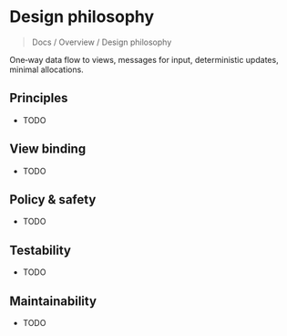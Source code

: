 # Design philosophy

> Docs / Overview / Design philosophy

One‑way data flow to views, messages for input, deterministic updates, minimal allocations.

## Principles

- TODO

## View binding

- TODO

## Policy & safety

- TODO

## Testability

- TODO

## Maintainability

- TODO

